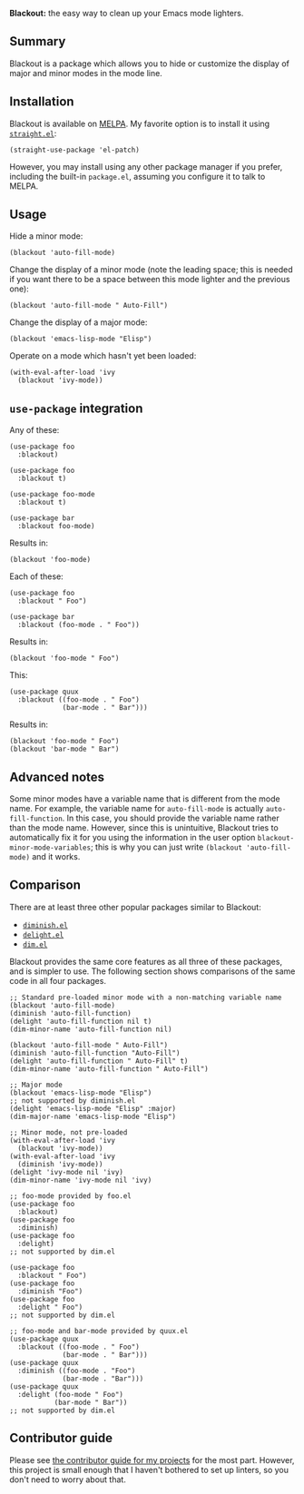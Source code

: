 **Blackout:** the easy way to clean up your Emacs mode lighters.

## Summary

Blackout is a package which allows you to hide or customize the
display of major and minor modes in the mode line.

## Installation

Blackout is available on [MELPA][melpa]. My favorite option is to
install it using [`straight.el`][straight.el]:

    (straight-use-package 'el-patch)

However, you may install using any other package manager if you
prefer, including the built-in `package.el`, assuming you configure it
to talk to MELPA.

## Usage

Hide a minor mode:

    (blackout 'auto-fill-mode)

Change the display of a minor mode (note the leading space; this is
needed if you want there to be a space between this mode lighter and
the previous one):

    (blackout 'auto-fill-mode " Auto-Fill")

Change the display of a major mode:

    (blackout 'emacs-lisp-mode "Elisp")

Operate on a mode which hasn't yet been loaded:

    (with-eval-after-load 'ivy
      (blackout 'ivy-mode))

## `use-package` integration

Any of these:

    (use-package foo
      :blackout)

    (use-package foo
      :blackout t)

    (use-package foo-mode
      :blackout t)

    (use-package bar
      :blackout foo-mode)

Results in:

    (blackout 'foo-mode)

Each of these:

    (use-package foo
      :blackout " Foo")

    (use-package bar
      :blackout (foo-mode . " Foo"))

Results in:

    (blackout 'foo-mode " Foo")

This:

    (use-package quux
      :blackout ((foo-mode . " Foo")
                 (bar-mode . " Bar")))

Results in:

    (blackout 'foo-mode " Foo")
    (blackout 'bar-mode " Bar")

## Advanced notes

Some minor modes have a variable name that is different from the mode
name. For example, the variable name for `auto-fill-mode` is actually
`auto-fill-function`. In this case, you should provide the variable
name rather than the mode name. However, since this is unintuitive,
Blackout tries to automatically fix it for you using the information
in the user option `blackout-minor-mode-variables`; this is why you
can just write `(blackout 'auto-fill-mode)` and it works.

## Comparison

There are at least three other popular packages similar to Blackout:

* [`diminish.el`][diminish]
* [`delight.el`][delight]
* [`dim.el`][dim]

Blackout provides the same core features as all three of these
packages, and is simpler to use. The following section shows
comparisons of the same code in all four packages.

    ;; Standard pre-loaded minor mode with a non-matching variable name
    (blackout 'auto-fill-mode)
    (diminish 'auto-fill-function)
    (delight 'auto-fill-function nil t)
    (dim-minor-name 'auto-fill-function nil)

    (blackout 'auto-fill-mode " Auto-Fill")
    (diminish 'auto-fill-function "Auto-Fill")
    (delight 'auto-fill-function " Auto-Fill" t)
    (dim-minor-name 'auto-fill-function " Auto-Fill")

    ;; Major mode
    (blackout 'emacs-lisp-mode "Elisp")
    ;; not supported by diminish.el
    (delight 'emacs-lisp-mode "Elisp" :major)
    (dim-major-name 'emacs-lisp-mode "Elisp")

    ;; Minor mode, not pre-loaded
    (with-eval-after-load 'ivy
      (blackout 'ivy-mode))
    (with-eval-after-load 'ivy
      (diminish 'ivy-mode))
    (delight 'ivy-mode nil 'ivy)
    (dim-minor-name 'ivy-mode nil 'ivy)

    ;; foo-mode provided by foo.el
    (use-package foo
      :blackout)
    (use-package foo
      :diminish)
    (use-package foo
      :delight)
    ;; not supported by dim.el

    (use-package foo
      :blackout " Foo")
    (use-package foo
      :diminish "Foo")
    (use-package foo
      :delight " Foo")
    ;; not supported by dim.el

    ;; foo-mode and bar-mode provided by quux.el
    (use-package quux
      :blackout ((foo-mode . " Foo")
                 (bar-mode . " Bar")))
    (use-package quux
      :diminish ((foo-mode . "Foo")
                 (bar-mode . "Bar")))
    (use-package quux
      :delight (foo-mode " Foo")
               (bar-mode " Bar"))
    ;; not supported by dim.el

## Contributor guide

Please see [the contributor guide for my
projects](https://github.com/raxod502/contributor-guide) for the most
part. However, this project is small enough that I haven't bothered to
set up linters, so you don't need to worry about that.

[delight]: https://elpa.gnu.org/packages/delight.html
[dim]: https://github.com/alezost/dim.el
[diminish]: https://github.com/myrjola/diminish.el
[melpa]: http://melpa.org
[straight.el]: https://github.com/raxod502/straight.el
[use-package]: https://github.com/jwiegley/use-package
